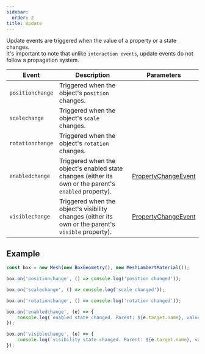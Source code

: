 ```yaml
---
sidebar:
  order: 2
title: Update
---
```


Update events are triggered when the value of a property or a state changes. <br />
It's important to note that unlike `interaction events`, update events do not follow a propagation system.

| Event             | Description                                           |Parameters                                                 |
|-------------------|-------------------------------------------------------|-----------------------------------------------------------|
| `positionchange`  | Triggered when the object's `position` changes.       |                                                           |
| `scalechange`     | Triggered when the object's `scale` changes.          |                                                           |
| `rotationchange`  | Triggered when the object's `rotation` changes.       |                                                           |
| `enabledchange`   | Triggered when the object's enabled state changes (either its own or the parent's `enabled` property). | [PropertyChangeEvent](../../api/interfaces/Events.PropertyChangeEvent) |
| `visiblechange`   | Triggered when the object's visibility changes (either its own or the parent's `visible` property). | [PropertyChangeEvent](../../api/interfaces/Events.PropertyChangeEvent) |


## Example

```typescript
const box = new Mesh(new BoxGeometry(), new MeshLambertMaterial());

box.on('positionchange', () => console.log('position changed'));

box.on('scalechange', () => console.log('scale changed'));

box.on('rotationchange', () => console.log('rotation changed'));

box.on('enabledchange', (e) => {
    console.log(`enabled state changed. Parent: ${e.target.name}, value: ${e.value}`)
});

box.on('visiblechange', (e) => {
    console.log(`visibility state changed. Parent: ${e.target.name}, value: ${e.value}`)
});
```
